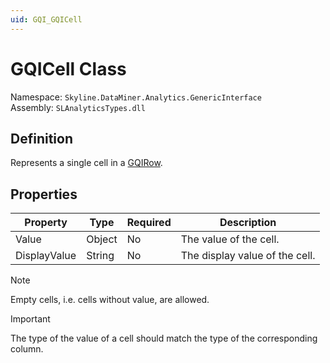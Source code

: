 ```yaml
---
uid: GQI_GQICell
---
```


# GQICell Class

Namespace: `Skyline.DataMiner.Analytics.GenericInterface`  
Assembly: `SLAnalyticsTypes.dll`

## Definition

Represents a single cell in a [GQIRow](xref:GQI_GQIRow).

## Properties

| Property | Type | Required | Description |
|--|--|--|--|
| Value | Object | No | The value of the cell. |
| DisplayValue | String | No | The display value of the cell. |

> [!NOTE]
> Empty cells, i.e. cells without value, are allowed.

> [!IMPORTANT]
> The type of the value of a cell should match the type of the corresponding column.
